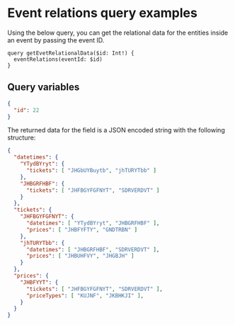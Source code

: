# Event relations query examples

Using the below query, you can get the relational data for the entities inside an event by passing the event ID.

```gql
query getEvetRelationalData($id: Int!) {
  eventRelations(eventId: $id)
}
```

## Query variables

```json
{
  "id": 22
}
```

The returned data for the field is a JSON encoded string with the following structure:

```json
{
  "datetimes": {
    "YTydBYryt": {
      "tickets": [ "JHGbUYBuytb", "jhTURYTbb" ]
    },
    "JHBGRFHBF": {
      "tickets": [ "JHFBGYFGFNYT", "SDRVERDVT" ]
    }
  },
  "tickets": {
    "JHFBGYFGFNYT": {
      "datetimes": [ "YTydBYryt", "JHBGRFHBF" ],
      "prices": [ "JHBFYFTY", "GNDTRBN" ]
    },
    "jhTURYTbb": {
      "datetimes": [ "JHBGRFHBF", "SDRVERDVT" ],
      "prices": [ "JHBUHFVY", "JHGBJH" ]
    }
  },
  "prices": {
    "JHBFYYT": {
      "tickets": [ "JHFBGYFGFNYT", "SDRVERDVT" ],
      "priceTypes": [ "KUJNF", "JKBHKJI" ],
    }
  }
}
```
